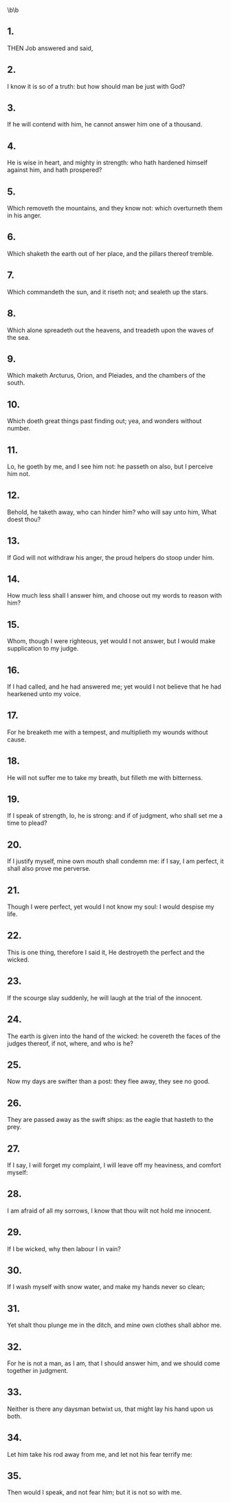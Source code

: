 \b\b
## 1.
THEN Job answered and said,
## 2.
I know it is so of a truth: but how should man be just with God?
## 3.
If he will contend with him, he cannot answer him one of a thousand.
## 4.
He is wise in heart, and mighty in strength: who hath hardened himself against him, and hath prospered?
## 5.
Which removeth the mountains, and they know not: which overturneth them in his anger.
## 6.
Which shaketh the earth out of her place, and the pillars thereof tremble.
## 7.
Which commandeth the sun, and it riseth not; and sealeth up the stars.
## 8.
Which alone spreadeth out the heavens, and treadeth upon the waves of the sea.
## 9.
Which maketh Arcturus, Orion, and Pleiades, and the chambers of the south.
## 10.
Which doeth great things past finding out; yea, and wonders without number.
## 11.
Lo, he goeth by me, and I see him not: he passeth on also, but I perceive him not.
## 12.
Behold, he taketh away, who can hinder him?  who will say unto him, What doest thou?
## 13.
If God will not withdraw his anger, the proud helpers do stoop under him.
## 14.
How much less shall I answer him, and choose out my words to reason with him?
## 15.
Whom, though I were righteous, yet would I not answer, but I would make supplication to my judge.
## 16.
If I had called, and he had answered me; yet would I not believe that he had hearkened unto my voice.
## 17.
For he breaketh me with a tempest, and multiplieth my wounds without cause.
## 18.
He will not suffer me to take my breath, but filleth me with bitterness.
## 19.
If I speak of strength, lo, he is strong: and if of judgment, who shall set me a time to plead?
## 20.
If I justify myself, mine own mouth shall condemn me: if I say, I am perfect, it shall also prove me perverse.
## 21.
Though I were perfect, yet would I not know my soul: I would despise my life.
## 22.
This is one thing, therefore I said it, He destroyeth the perfect and the wicked.
## 23.
If the scourge slay suddenly, he will laugh at the trial of the innocent.
## 24.
The earth is given into the hand of the wicked: he covereth the faces of the judges thereof, if not, where, and who is he?
## 25.
Now my days are swifter than a post: they flee away, they see no good.
## 26.
They are passed away as the swift ships: as the eagle that hasteth to the prey.
## 27.
If I say, I will forget my complaint, I will leave off my heaviness, and comfort myself:
## 28.
I am afraid of all my sorrows, I know that thou wilt not hold me innocent.
## 29.
If I be wicked, why then labour I in vain?
## 30.
If I wash myself with snow water, and make my hands never so clean;
## 31.
Yet shalt thou plunge me in the ditch, and mine own clothes shall abhor me.
## 32.
For he is not a man, as I am, that I should answer him, and we should come together in judgment.
## 33.
Neither is there any daysman betwixt us, that might lay his hand upon us both.
## 34.
Let him take his rod away from me, and let not his fear terrify me:
## 35.
Then would I speak, and not fear him; but it is not so with me.

